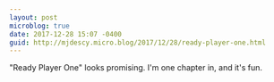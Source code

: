 ```yaml
---
layout: post
microblog: true
date: 2017-12-28 15:07 -0400
guid: http://mjdescy.micro.blog/2017/12/28/ready-player-one.html
---
```

"Ready Player One" looks promising. I'm one chapter in, and it's fun.
